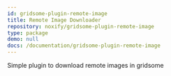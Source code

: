 ```yaml
---
id: gridsome-plugin-remote-image
title: Remote Image Downloader
repository: noxify/gridsome-plugin-remote-image
type: package
demo: null
docs: /documentation/gridsome-plugin-remote-image
---
```


Simple plugin to download remote images in gridsome